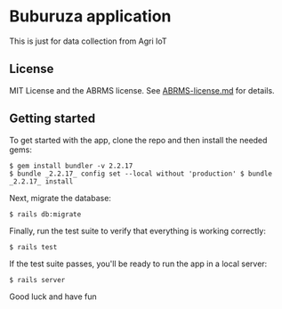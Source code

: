 # Buburuza application
This is just for data collection from Agri IoT

## License
MIT License and the ABRMS license. See [ABRMS-license.md](ABRMS-license.md) for details.

## Getting started
To get started with the app, clone the repo and then install the needed gems:
```
$ gem install bundler -v 2.2.17
$ bundle _2.2.17_ config set --local without 'production' $ bundle _2.2.17_ install
```
Next, migrate the database:
```
$ rails db:migrate
```
Finally, run the test suite to verify that everything is working correctly:
```
$ rails test
```
If the test suite passes, you'll be ready to run the app in a local server:
```
$ rails server
```
Good luck and have fun